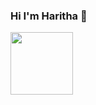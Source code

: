 ### Hi I'm Haritha 👋


<img src="https://www.pngitem.com/pimgs/m/2-26692_cat-tom-and-jerry-hd-png-download.png" style="width:100px;height:100px;">
<!--
**Haritha2205/Haritha2205** is a ✨ _special_ ✨ repository because its `README.md` (this file) appears on your GitHub profile.

Here are some ideas to get you started:

- 🔭 I’m currently working on ...
- 🌱 I’m currently learning ...
- 👯 I’m looking to collaborate on ...
- 🤔 I’m looking for help with ...
- 💬 Ask me about ...
- 📫 How to reach me: ...
- 😄 Pronouns: ...
- ⚡ Fun fact: ...
-->
